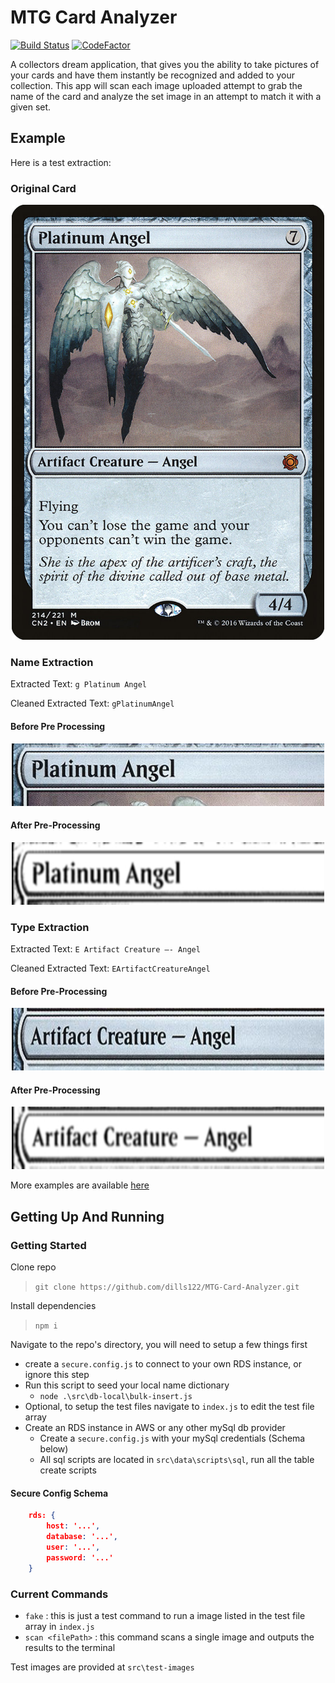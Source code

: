 # MTG Card Analyzer

[![Build Status](https://travis-ci.org/dills122/MTG-Card-Analyzer.svg?branch=master)](https://travis-ci.org/dills122/MTG-Card-Analyzer)
[![CodeFactor](https://www.codefactor.io/repository/github/dills122/mtg-card-analyzer/badge)](https://www.codefactor.io/repository/github/dills122/mtg-card-analyzer)

A collectors dream application, that gives you the ability to take pictures of your cards and have them instantly be recognized and added to your collection. This app will scan each image uploaded attempt to grab the name of the card and analyze the set image in an attempt to match it with a given set.

## Example

Here is a test extraction:

### Original Card

<p align="center">
  <img width="500" height="696" src=".\src\test-images\PlatinumAngel.jpg" alt="Logo Image">
</p>

### Name Extraction

Extracted Text: `g Platinum Angel`

Cleaned Extracted Text: `gPlatinumAngel`

#### Before Pre Processing

<p align="center">
  <img width="500" height="100" src=".\src\test-images\test-extractions\8170e28d-ba4a-4918-8246-0a6c7840a330.jpg" alt="Logo Image">
</p>

#### After Pre-Processing

<p align="center">
  <img width="500" height="100" src=".\src\test-images\test-extractions\24b0e728-dd4b-487d-aefa-26e707566130.jpg" alt="Logo Image">
</p>

### Type Extraction

Extracted Text: `E Artifact Creature —- Angel`

Cleaned Extracted Text: `EArtifactCreatureAngel`

#### Before Pre-Processing

<p align="center">
  <img width="500" height="100" src=".\src\test-images\test-extractions\2312b662-a0e7-4589-bba9-62d990a6726f.jpg" alt="Logo Image">
</p>

#### After Pre-Processing

<p align="center">
  <img width="500" height="100" src=".\src\test-images\test-extractions\19c600f5-28ae-4599-81ee-9df8058ce8df.jpg" alt="Logo Image">
</p>


More examples are available [here](https://github.com/dills122/mtg-card-analyzer/tree/master/src/test-images)

## Getting Up And Running

### Getting Started

Clone repo
> `git clone https://github.com/dills122/MTG-Card-Analyzer.git`

Install dependencies
> `npm i`

Navigate to the repo's directory, you will need to setup a few things first

* create a `secure.config.js` to connect to your own RDS instance, or ignore this step
* Run this script to seed your local name dictionary
  * `node .\src\db-local\bulk-insert.js`
* Optional, to setup the test files navigate to `index.js` to edit the test file array
* Create an RDS instance in AWS or any other mySql db provider
  * Create a `secure.config.js` with your mySql credentials (Schema below)
  * All sql scripts are located in `src\data\scripts\sql`, run all the table create scripts

#### Secure Config Schema

```json
    rds: {
        host: '...',
        database: '...',
        user: '...',
        password: '...'
    }
```

### Current Commands

* `fake` : this is just a test command to run a image listed in the test file array in `index.js`
* `scan <filePath>` : this command scans a single image and outputs the results to the terminal

Test images are provided at `src\test-images`
